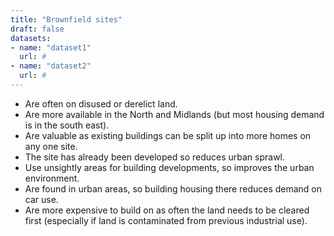 ```yaml
---
title: "Brownfield sites"
draft: false
datasets:
- name: "dataset1"
  url: #
- name: "dataset2"
  url: #
---
```


* Are often on disused or derelict land.
* Are more available in the North and Midlands (but most housing demand is in the south east).
* Are valuable as existing buildings can be split up into more homes on any one site.
* The site has already been developed so reduces urban sprawl.
* Use unsightly areas for building developments, so improves the urban environment.
* Are found in urban areas, so building housing there reduces demand on car use.
* Are more expensive to build on as often the land needs to be cleared first (especially if land is contaminated from previous industrial use).

